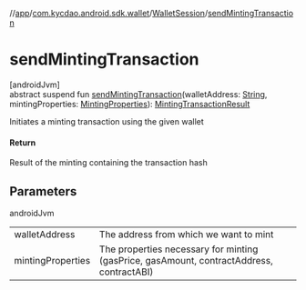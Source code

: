 //[app](../../../index.md)/[com.kycdao.android.sdk.wallet](../index.md)/[WalletSession](index.md)/[sendMintingTransaction](send-minting-transaction.md)

# sendMintingTransaction

[androidJvm]\
abstract suspend fun [sendMintingTransaction](send-minting-transaction.md)(walletAddress: [String](https://kotlinlang.org/api/latest/jvm/stdlib/kotlin/-string/index.html), mintingProperties: [MintingProperties](../../com.kycdao.android.sdk.model.functions.mint/-minting-properties/index.md)): [MintingTransactionResult](../../com.kycdao.android.sdk.model.functions.mint/-minting-transaction-result/index.md)

Initiates a minting transaction using the given wallet

#### Return

Result of the minting containing the transaction hash

## Parameters

androidJvm

| | |
|---|---|
| walletAddress | The address from which we want to mint |
| mintingProperties | The properties necessary for minting (gasPrice, gasAmount, contractAddress, contractABI) |
